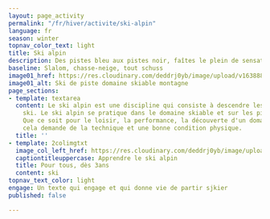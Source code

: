 ```yaml
---
layout: page_activity
permalink: "/fr/hiver/activite/ski-alpin"
language: fr
season: winter
topnav_color_text: light
title: Ski alpin
description: Des pistes bleu aux pistes noir, faîtes le plein de sensation forte
baseline: Slalom, chasse-neige, tout schuss
image01_href: https://res.cloudinary.com/deddrj0yb/image/upload/v1638883539/website/winter/Ski-descente-groupe-amis_weuk4g.jpg
image01_alt: Ski de piste domaine skiable montagne
page_sections:
- template: textarea
  content: Le ski alpin est une discipline qui consiste à descendre les pistes de
    ski. Le ski alpin se pratique dans le domaine skiable et sur les pistes balisées.
    Que ce soit pour le loisir, la performance, la découverte d'un domaine ou la compétition,
    cela demande de la technique et une bonne condition physique.
  title: ''
- template: 2colimgtxt
  image_col_left_href: https://res.cloudinary.com/deddrj0yb/image/upload/v1638883540/website/winter/Ski-descente-vitesse_tq4ywc.jpg
  captiontitleuppercase: Apprendre le ski alpin
  title: Pour tous, dès 3ans
  content: ski
topnav_text_color: light
engage: Un texte qui engage et qui donne vie de partir sjkier
published: false

---
```

